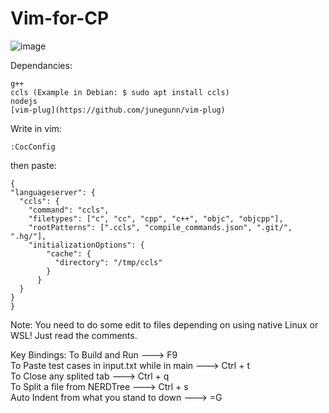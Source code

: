 # Vim-for-CP
![image](https://github.com/abdalrahmanshaban0/Vim-for-CP/assets/126330281/428cef6f-7dc2-47fd-88fd-f094f286cb8d)

Dependancies:
```
g++
ccls (Example in Debian: $ sudo apt install ccls)
nodejs
[vim-plug](https://github.com/junegunn/vim-plug)
```

Write in vim: 
```
:CocConfig
```

then paste:
```
{
"languageserver": {
  "ccls": {
    "command": "ccls",
    "filetypes": ["c", "cc", "cpp", "c++", "objc", "objcpp"],
    "rootPatterns": [".ccls", "compile_commands.json", ".git/", ".hg/"],
    "initializationOptions": {
        "cache": {
          "directory": "/tmp/ccls"
        }
      }
  }
}
}
```

Note: You need to do some edit to files depending on using native Linux or WSL! Just read the comments.

Key Bindings:
To Build and Run ---> F9 <br>
To Paste test cases in input.txt while in main ---> Ctrl + t <br>
To Close any splited tab ---> Ctrl + q <br>
To Split a file from NERDTree ---> Ctrl + s <br>
Auto Indent from what you stand to down ---> =G
